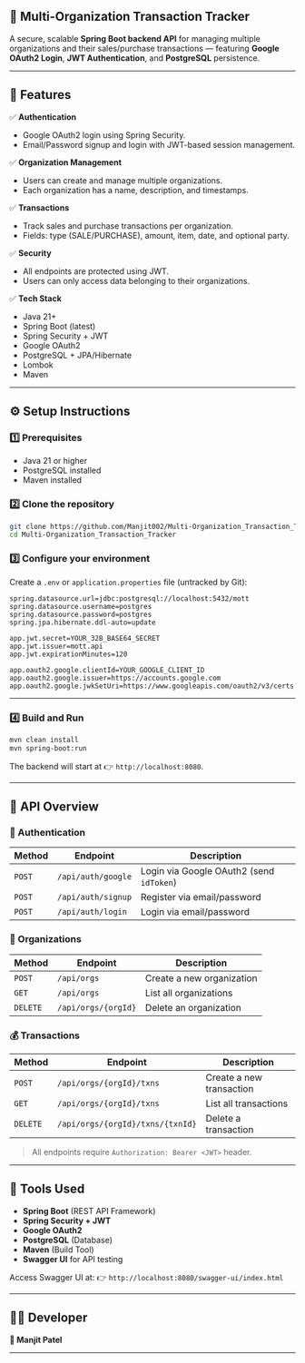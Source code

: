 ## 🏢 Multi-Organization Transaction Tracker

A secure, scalable **Spring Boot backend API** for managing multiple organizations and their sales/purchase transactions — featuring **Google OAuth2 Login**, **JWT Authentication**, and **PostgreSQL** persistence.

---

## 🚀 Features

✅ **Authentication**
- Google OAuth2 login using Spring Security.
- Email/Password signup and login with JWT-based session management.

✅ **Organization Management**
- Users can create and manage multiple organizations.
- Each organization has a name, description, and timestamps.

✅ **Transactions**
- Track sales and purchase transactions per organization.
- Fields: type (SALE/PURCHASE), amount, item, date, and optional party.

✅ **Security**
- All endpoints are protected using JWT.
- Users can only access data belonging to their organizations.

✅ **Tech Stack**
- Java 21+
- Spring Boot (latest)
- Spring Security + JWT
- Google OAuth2
- PostgreSQL + JPA/Hibernate
- Lombok
- Maven

---

## ⚙️ Setup Instructions

### 1️⃣ Prerequisites
- Java 21 or higher  
- PostgreSQL installed  
- Maven installed  

### 2️⃣ Clone the repository
```bash
git clone https://github.com/Manjit002/Multi-Organization_Transaction_Tracker.git
cd Multi-Organization_Transaction_Tracker
````

### 3️⃣ Configure your environment

Create a `.env` or `application.properties` file (untracked by Git):

```properties
spring.datasource.url=jdbc:postgresql://localhost:5432/mott
spring.datasource.username=postgres
spring.datasource.password=postgres
spring.jpa.hibernate.ddl-auto=update

app.jwt.secret=YOUR_32B_BASE64_SECRET
app.jwt.issuer=mott.api
app.jwt.expirationMinutes=120

app.oauth2.google.clientId=YOUR_GOOGLE_CLIENT_ID
app.oauth2.google.issuer=https://accounts.google.com
app.oauth2.google.jwkSetUri=https://www.googleapis.com/oauth2/v3/certs
```

---

### 4️⃣ Build and Run

```bash
mvn clean install
mvn spring-boot:run
```

The backend will start at 👉 `http://localhost:8080`.

---

## 🧠 API Overview

### 🔐 Authentication

| Method | Endpoint           | Description                              |
| ------ | ------------------ | ---------------------------------------- |
| `POST` | `/api/auth/google` | Login via Google OAuth2 (send `idToken`) |
| `POST` | `/api/auth/signup` | Register via email/password              |
| `POST` | `/api/auth/login`  | Login via email/password                 |

### 🏢 Organizations

| Method   | Endpoint            | Description               |
| -------- | ------------------- | ------------------------- |
| `POST`   | `/api/orgs`         | Create a new organization |
| `GET`    | `/api/orgs`         | List all organizations    |
| `DELETE` | `/api/orgs/{orgId}` | Delete an organization    |

### 💰 Transactions

| Method   | Endpoint                         | Description              |
| -------- | -------------------------------- | ------------------------ |
| `POST`   | `/api/orgs/{orgId}/txns`         | Create a new transaction |
| `GET`    | `/api/orgs/{orgId}/txns`         | List all transactions    |
| `DELETE` | `/api/orgs/{orgId}/txns/{txnId}` | Delete a transaction     |

> All endpoints require `Authorization: Bearer <JWT>` header.

---

## 🧰 Tools Used

* **Spring Boot** (REST API Framework)
* **Spring Security + JWT**
* **Google OAuth2**
* **PostgreSQL** (Database)
* **Maven** (Build Tool)
* **Swagger UI** for API testing

Access Swagger UI at:
👉 `http://localhost:8080/swagger-ui/index.html`

---

## 🧑‍💻 Developer

**👤 Manjit Patel**

---






